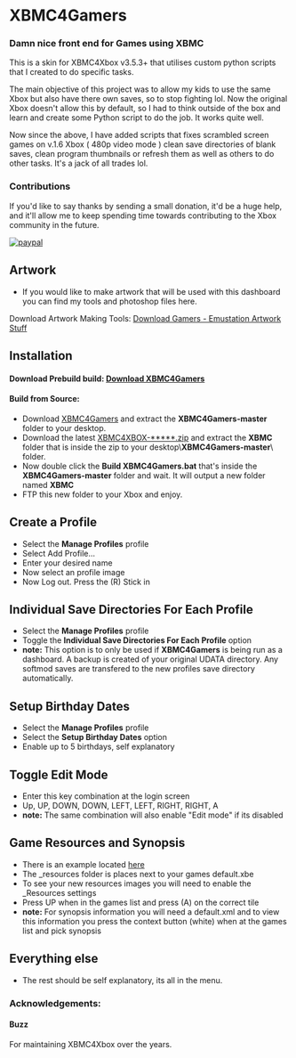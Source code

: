 # XBMC4Gamers

### Damn nice front end for Games using XBMC

 This is a skin for XBMC4Xbox v3.5.3+ that utilises custom python scripts that I created to do specific tasks.

 The main objective of this project was to allow my kids to use the same Xbox but also have there own saves, so to stop fighting lol. Now the original Xbox doesn't allow this by default, so I had to think outside of the box and learn and create some Python script to do the job. It works quite well.

 Now since the above, I have added scripts that fixes scrambled screen games on v.1.6 Xbox ( 480p video mode ) clean save directories of blank saves, clean program thumbnails or refresh them as well as others to do other tasks. It's a jack of all trades lol.

### Contributions
 If you'd like to say thanks by sending a small donation, it'd be a huge help, and it'll allow me to keep spending time towards contributing to the Xbox community in the future.

[![paypal](https://www.paypalobjects.com/en_US/i/btn/btn_donateCC_LG.gif)](https://www.paypal.com/cgi-bin/webscr?cmd=_donations&business=65NJWU9PUUX7W&lc=GB&currency_code=GBP&bn=PP%2dDonationsBF%3abtn_donate_LG%2egif%3aNonHosted)
 
## Artwork
 * If you would like to make artwork that will be used with this dashboard you can find my tools and photoshop files here.
 
 Download Artwork Making Tools: [Download Gamers - Emustation Artwork Stuff](https://drive.google.com/drive/folders/1a3ZaFTuuu5L7lDbnOjmA5tlHhrwpWFKC?usp=sharing)
 
## Installation
 #### Download Prebuild build: [Download XBMC4Gamers](http://xbmc-emustation.com/downloads/_latest%20build/XBMC4Gamers.zip)
 
 #### Build from Source:
 * Download [XBMC4Gamers](https://github.com/Rocky5/XBMC4Gamers/archive/master.zip) and extract the **XBMC4Gamers-master** folder to your desktop.
 * Download the latest [XBMC4XBOX-*****.zip](https://drive.google.com/drive/folders/0B9zNhNcNUdDTRVFBbHcwc2JCZFE) and extract the **XBMC** folder that is inside the zip to your desktop\\**XBMC4Gamers-master**\\ folder.
 * Now double click the **Build XBMC4Gamers.bat** that's inside the **XBMC4Gamers-master** folder and wait. It will output a new folder named **XBMC**
 * FTP this new folder to your Xbox and enjoy.
 
## Create a Profile
 * Select the **Manage Profiles** profile
 * Select Add Profile...
 * Enter your desired name
 * Now select an profile image
 * Now Log out. Press the (R) Stick in
 
## Individual Save Directories For Each Profile
 * Select the **Manage Profiles** profile
 * Toggle the **Individual Save Directories For Each Profile** option
 * **note:** This option is to only be used if **XBMC4Gamers** is being run as a dashboard. A backup is created of your original UDATA directory. Any softmod saves are transfered to the new profiles save directory automatically.
 
## Setup Birthday Dates
 * Select the **Manage Profiles** profile
 * Select the **Setup Birthday Dates** option
 * Enable up to 5 birthdays, self explanatory
 
## Toggle Edit Mode
 * Enter this key combination at the login screen
 * Up, UP, DOWN, DOWN, LEFT, LEFT, RIGHT, RIGHT, A
 * **note:** The same combination will also enable "Edit mode" if its disabled

## Game Resources and Synopsis
 * There is an example located [here](https://github.com/Rocky5/XBMC4Gamers/tree/master/Synopsis%20Example)
 * The _resources folder is places next to your games default.xbe
 * To see your new resources images you will need to enable the _Resources settings
 * Press UP when in the games list and press (A) on the correct tile
 * **note:** For synopsis information you will need a default.xml and to view this information you press the context button (white) when at the games list and pick synopsis
 
## Everything else
 * The rest should be self explanatory, its all in the menu.
 
### Acknowledgements:

#### Buzz
 For maintaining XBMC4Xbox over the years.
